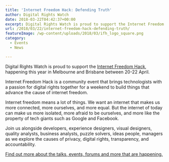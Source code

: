 ```yaml
---
title: 'Internet Freedom Hack: Defending Truth'
author: Digital Rights Watch
date: 2018-03-22T04:42:37+00:00
excerpt: Digital Rights Watch is proud to support the Internet Freedom Hack, happening this year in Melbourne and Brisbane between 20-22 April.
url: /2018/03/22/internet-freedom-hack-defending-truth/
featureImage: /wp-content/uploads/2018/03/ifh_logo_square.png
category:
  - Events
  - News

---
```

Digital Rights Watch is proud to support the [Internet Freedom Hack][1], happening this year in Melbourne and Brisbane between 20-22 April.

Internet Freedom Hack is a community event that brings technologists with a passion for digital rights together for a weekend to build things that advance the cause of internet freedom.

Internet freedom means a lot of things. We want an internet that makes us more connected, more ourselves, and more equal. But the internet of today can make us more isolated, more afraid to be ourselves, and more like the property of tech giants such as Google and Facebook.

Join us alongside developers, experience designers, visual designers, quality analysts, business analysts, puzzle solvers, ideas people, managers as we explore the causes of privacy, digital rights, transparency, and accountability.

[Find out more about the talks, events, forums and more that are happening.][1]

 [1]: https://internetfreedomhack.org/
